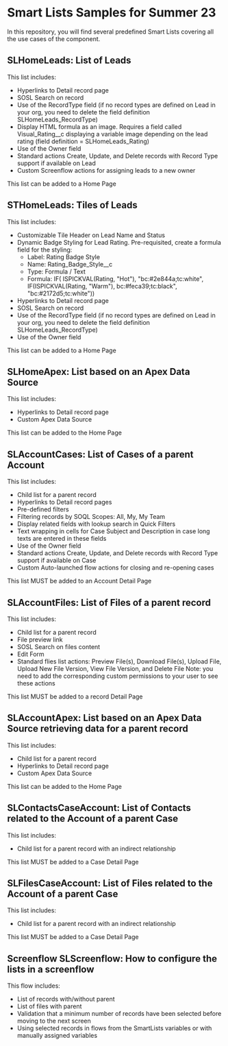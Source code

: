 # Smart Lists Samples for Summer 23

In this repository, you will find several predefined Smart Lists covering all the use cases of the component.

## SLHomeLeads: List of Leads

This list includes:
- Hyperlinks to Detail record page
- SOSL Search on record
- Use of the RecordType field (if no record types are defined on Lead in your org, you need to delete the field definition SLHomeLeads_RecordType)
- Display HTML formula as an image. Requires a field called Visual_Rating__c displaying a variable image depending on the lead rating (field definition = SLHomeLeads_Rating)
- Use of the Owner field
- Standard actions Create, Update, and Delete records with Record Type support if available on Lead
- Custom Screenflow actions for assigning leads to a new owner

This list can be added to a Home Page

## STHomeLeads: Tiles of Leads

This list includes:
- Customizable Tile Header on Lead Name and Status
- Dynamic Badge Styling for Lead Rating. Pre-requisited, create a formula field for the styling:
    - Label: Rating Badge Style
    - Name: Rating_Badge_Style__c
    - Type: Formula / Text
    - Formula:  IF( ISPICKVAL(Rating, "Hot"), "bc:#2e844a;tc:white", 
                IF(ISPICKVAL(Rating, "Warm"), bc:#feca39;tc:black",
                "bc:#2172d5;tc:white"))
- Hyperlinks to Detail record page
- SOSL Search on record
- Use of the RecordType field (if no record types are defined on Lead in your org, you need to delete the field definition SLHomeLeads_RecordType)
- Use of the Owner field

This list can be added to a Home Page

## SLHomeApex: List based on an Apex Data Source

This list includes:
- Hyperlinks to Detail record page
- Custom Apex Data Source

This list can be added to the Home Page

## SLAccountCases: List of Cases of a parent Account

This list includes:
- Child list for a parent record
- Hyperlinks to Detail record pages
- Pre-defined filters
- Filtering records by SOQL Scopes: All, My, My Team
- Display related fields with lookup search in Quick Filters
- Text wrapping in cells for Case Subject and Description in case long texts are entered in these fields
- Use of the Owner field
- Standard actions Create, Update, and Delete records with Record Type support if available on Case
- Custom Auto-launched flow actions for closing and re-opening cases

This list MUST be added to an Account Detail Page

## SLAccountFiles: List of Files of a parent record

This list includes:
- Child list for a parent record
- File preview link
- SOSL Search on files content
- Edit Form
- Standard flies list actions: Preview File(s), Download File(s), Upload File, Upload New File Version, 
    View File Version, and Delete File
    Note: you need to add the corresponding custom permissions to your user to see these actions

This list MUST be added to a record Detail Page

## 	SLAccountApex: List based on an Apex Data Source retrieving data for a parent record

This list includes:
- Child list for a parent record
- Hyperlinks to Detail record page
- Custom Apex Data Source

This list can be added to the Home Page

## SLContactsCaseAccount: List of Contacts related to the Account of a parent Case

This list includes:
- Child list for a parent record with an indirect relationship

This list MUST be added to a Case Detail Page

## SLFilesCaseAccount: List of Files related to the Account of a parent Case

This list includes:
- Child list for a parent record with an indirect relationship

This list MUST be added to a Case Detail Page

## Screenflow SLScreenflow: How to configure the lists in a screenflow

This flow includes:
- List of records with/without parent
- List of files with parent
- Validation that a minimum number of records have been selected before moving to the next screen
- Using selected records in flows from the SmartLists variables or with manually assigned variables